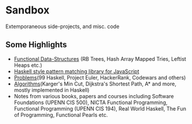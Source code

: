 # Sandbox

Extemporaneous side-projects, and misc. code

## Some Highlights
- [Functional Data-Structures](https://github.com/adityavkk/Sandbox/tree/master/data-structures) (RB Trees, Hash Array Mapped Tries,
  Leftist Heaps etc.)
- [Haskell style pattern matching library for JavaScript](https://github.com/adityavkk/Sandbox/tree/master/pattern-matching)
- [Problems](https://github.com/adityavkk/Sandbox/tree/master/problems)(99
Haskell, Project Euler, HackerRank, Codewars and others)
- [Algorithms](https://github.com/adityavkk/Sandbox/tree/master/algorithms)(Karger's Min Cut, Dijkstra's Shortest Path, A* and more, mostly implemented in Haskell)
- Notes from various books, papers and courses including Software
  Foundations (UPENN CIS 500), NICTA Functional Programming, Functional Programming (UPENN CIS 194), Real World Haskell, The Fun of Programming, Functional Pearls etc.

